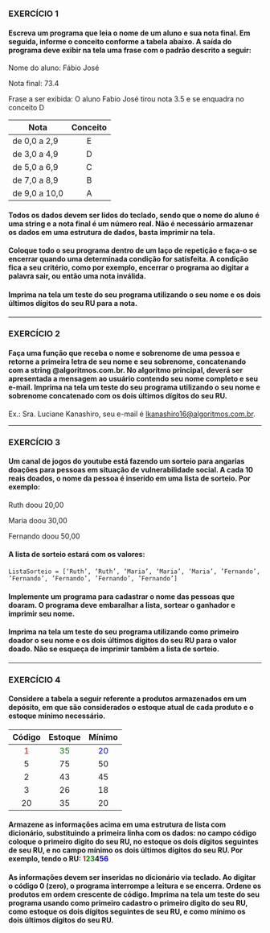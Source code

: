 ### EXERCÍCIO 1 

#### Escreva um programa que leia o nome de um aluno e sua nota final. Em seguida, informe o conceito conforme a tabela abaixo. A saída do programa deve exibir na tela uma frase com o padrão descrito a seguir: 

Nome do aluno: Fábio José 

Nota final: 73.4 

Frase a ser exibida: O aluno Fabio José tirou nota 3.5 e se enquadra no conceito D  

Nota            | Conceito
-------         |:-------: 
de 0,0 a 2,9    | E
de 3,0 a 4,9    | D
de 5,0 a 6,9    | C
de 7,0 a 8,9    | B
de 9,0 a 10,0   | A

#### Todos os dados devem ser lidos do teclado, sendo que o nome do aluno é uma string e a nota final é um número real. Não é necessário armazenar os dados em uma estrutura de dados, basta imprimir na tela.  

#### Coloque todo o seu programa dentro de um laço de repetição e faça-o se encerrar quando uma determinada condição for satisfeita. A condição fica a seu critério, como por exemplo, encerrar o programa ao digitar a palavra sair, ou então uma nota inválida.  

#### Imprima na tela um teste do seu programa utilizando o seu nome e os dois últimos dígitos do seu RU para a nota.  
---

### EXERCÍCIO 2 

#### Faça uma função que receba o nome e sobrenome de uma pessoa e retorne a primeira letra de seu nome e seu sobrenome, concatenando com a string @algoritmos.com.br. No algoritmo principal, deverá ser apresentada a mensagem ao usuário contendo seu nome completo e seu e-mail. Imprima na tela um teste do seu programa utilizando o seu nome e sobrenome concatenado com os dois últimos dígitos do seu RU. 

Ex.: Sra. Luciane Kanashiro, seu e-mail é lkanashiro16@algoritmos.com.br.  

---  

### EXERCÍCIO 3 

#### Um canal de jogos do youtube está fazendo um sorteio para angarias doações para pessoas em situação de vulnerabilidade social. A cada 10 reais doados, o nome da pessoa é inserido em uma lista de sorteio. Por exemplo: 

Ruth doou 20,00 

Maria doou 30,00 

Fernando doou 50,00 

#### A lista de sorteio estará com os valores: 

`ListaSorteio = [‘Ruth’, ‘Ruth’, ‘Maria’, ‘Maria’, ‘Maria’, ’Fernando’, ’Fernando’, ’Fernando’, ’Fernando’, ’Fernando’]` 

#### Implemente um programa para cadastrar o nome das pessoas que doaram. O programa deve embaralhar a lista, sortear o ganhador e imprimir seu nome. 

#### Imprima na tela um teste do seu programa utilizando como primeiro doador o seu nome e os dois últimos dígitos do seu RU para o valor doado. Não se esqueça de imprimir também a lista de sorteio.  
---

### EXERCÍCIO 4 

#### Considere a tabela a seguir referente a produtos armazenados em um depósito, em que são considerados o estoque atual de cada produto e o estoque mínimo necessário.  

Código|Estoque|Mínimo
:--:  |:--:   |:--:
<span style="color:red">1</span>     |<span style="color:green">35</span>     |<span style="color:blue">20</span>
5     |75     |50
2     |43     |45
3     |26     |18
20    |35     |20  

#### Armazene as informações acima em uma estrutura de lista com dicionário, substituindo a primeira linha com os dados: no campo código coloque o primeiro digito do seu RU, no estoque os dois dígitos seguintes de seu RU, e no campo mínimo os dois últimos dígitos do seu RU. Por exemplo, tendo o RU: <span style="color:red">1</span><span style="color:green">23</span>4<span style="color:blue">56</span> 

#### As informações devem ser inseridas no dicionário via teclado. Ao digitar o código 0 (zero), o programa interrompe a leitura e se encerra. Ordene os produtos em ordem crescente de código. Imprima na tela um teste do seu programa usando como primeiro cadastro o primeiro digito do seu RU, como estoque os dois dígitos seguintes de seu RU, e como mínimo os dois últimos dígitos do seu RU.